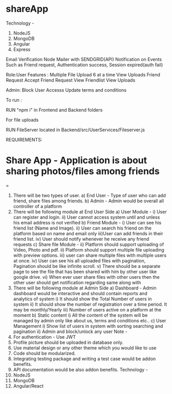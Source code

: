 # shareApp
Technology -
1) NodeJS
2) MongoDB
3) Angular
4) Express

Email Verification Node Mailer with SENDGRID(API)
Notification on Events Such as Friend request, Authentication success, Session expired(auth fail)

Role:User
Features :
Multiple File Upload 6 at a time
View Uploads
Friend Request
Accept Friend Request
View Friendlist
View Uploads


Admin:
Block User Accesss
Update terms and conditions


To run :

RUN "npm i"   in Frontend and Backend folders

For file uploads

RUN FileServer located in Backend/src/UserServices/Fileserver.js





REQUIREMENTS:


Share App - Application is about sharing photos/files among friends
========================================================================
=
1) There will be two types of user.
a) End User - Type of user who can add friend, share files among friends.
b) Admin - Admin would be overall all controller of a platform
2) There will be following module at End User Side
a) User Module -
i) User can register and login.
ii) User cannot access system until and unless his email address is not verified
b) Friend Module -
i) User can see his friend list (Name and Image).
ii) User can search his friend on the platform based on name and email only
iii)User can add friends in their friend list.
iv) User should notify whenever he receive any friend requests
c) Share file Module -
ii) Platform should support uploading of Video, Photo and pdf.
ii) Platform should support multiple file uploading with preview options.
iii) user can share multiple files with multiple users at once.
iv) User can see his all uploaded files with pagination, Pagination should be like
infinite scroll.
v) There should be a separate page to see the file that has been shared with him by
other user like google drive.
vi) When ever user share files with other users then the other user should get
notification regarding same along with
3) There will be following module at Admin Side
a) Dashboard - Admin dashboard would be interactive and should contain reports and
analytics of system
i) It should show the Total Number of users in system
ii) It should show the number of registration over a time period. It may be
monthly/Yearly
iii) Number of users active on a platform at the moment
b) Static content
i) All the content of the system will be managed by admin only like about us, terms
and conditions etc..
c) User Management
i) Show list of users in system with sorting searching and pagination
ii) Admin and block/unlock any user
Note -
1) For authentication - Use JWT
2) Profile picture should be uploaded in database only.
3) Use material design or any other theme which you would like to use
4) Code should be modularized.
5) Integrating testing package and writing a test case would be addon benefits.
6) API documentation would be also addon benefits.
Technology -
1) NodeJS
2) MongoDB
3) Angular/React
